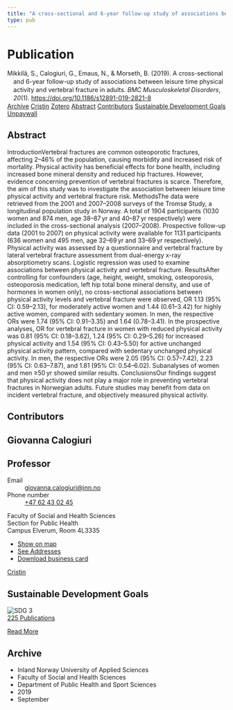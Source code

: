 ```yaml
---
title: "A cross-sectional and 6-year follow-up study of associations between leisure time physical activity and vertebral fracture in adults"
type: pub
---
```

<h1>Publication</h1>
<article id="csl-bib-container-6A7B5QFT" class="csl-bib-container">
  <div class="csl-bib-body" style="line-height: 1.35; padding-left: 1em; text-indent:-1em;">
  <div class="csl-entry">Mikkil&#xE4;, S., Calogiuri, G., Emaus, N., &amp; Morseth, B. (2019). A cross-sectional and 6-year follow-up study of associations between leisure time physical activity and vertebral fracture in adults. <i>BMC Musculoskeletal Disorders</i>, <i>20</i>(1). <a href="https://doi.org/10.1186/s12891-019-2821-8">https://doi.org/10.1186/s12891-019-2821-8</a></div>
</div>
  <div class="csl-bib-buttons">
    <a href="#taxonomy-article-6A7B5QFT" class="csl-bib-button">Archive</a>
    <a href="https://app.cristin.no/results/show.jsf?id=1726979" alt="Cristin URL" class="csl-bib-button">Cristin</a>
    <a href="http://zotero.org/groups/5022929/items/6A7B5QFT" alt="Zotero URL" class="csl-bib-button">Zotero</a>
    <a href="#abstract-article-6A7B5QFT" class="csl-bib-button">Abstract</a>
    <a href="#contributors-article-6A7B5QFT" class="csl-bib-button">Contributors</a>
    <a href="#sdg-article-6A7B5QFT" class="csl-bib-button">Sustainable Development Goals</a>
    <a href="https://bmcmusculoskeletdisord.biomedcentral.com/track/pdf/10.1186/s12891-019-2821-8" class="csl-bib-button">Unpaywall</a>
  </div>
  <div id="csl-bib-meta-container-6A7B5QFT"></div>
</article>
<div id="csl-bib-meta-6A7B5QFT" class="csl-bib-meta">
  <article id="abstract-article-6A7B5QFT" class="abstract-article">
    <h1>Abstract</h1>
    IntroductionVertebral fractures are common osteoporotic fractures, affecting 2–46% of the population, causing morbidity and increased risk of mortality. Physical activity has beneficial effects for bone health, including increased bone mineral density and reduced hip fractures. However, evidence concerning prevention of vertebral fractures is scarce. Therefore, the aim of this study was to investigate the association between leisure time physical activity and vertebral fracture risk. MethodsThe data were retrieved from the 2001 and 2007–2008 surveys of the Tromsø Study, a longitudinal population study in Norway. A total of 1904 participants (1030 women and 874 men, age 38–87 yr and 40–87 yr respectively) were included in the cross-sectional analysis (2007–2008). Prospective follow-up data (2001 to 2007) on physical activity were available for 1131 participants (636 women and 495 men, age 32–69 yr and 33–69 yr respectively). Physical activity was assessed by a questionnaire and vertebral fracture by lateral vertebral fracture assessment from dual-energy x-ray absorptiometry scans. Logistic regression was used to examine associations between physical activity and vertebral fracture. ResultsAfter controlling for confounders (age, height, weight, smoking, osteoporosis, osteoporosis medication, left hip total bone mineral density, and use of hormones in women only), no cross-sectional associations between physical activity levels and vertebral fracture were observed, OR 1.13 (95% CI: 0.59–2.13), for moderately active women and 1.44 (0.61–3.42) for highly active women, compared with sedentary women. In men, the respective ORs were 1.74 (95% CI: 0.91–3.35) and 1.64 (0.78–3.41). In the prospective analyses, OR for vertebral fracture in women with reduced physical activity was 0.81 (95% CI: 0.18–3.62), 1.24 (95% CI: 0.29–5.26) for increased physical activity and 1.54 (95% CI: 0.43–5.50) for active unchanged physical activity pattern, compared with sedentary unchanged physical activity. In men, the respective ORs were 2.05 (95% CI: 0.57–7.42), 2.23 (95% CI: 0.63–7.87), and 1.81 (95% CI: 0.54–6.02). Subanalyses of women and men ≥50 yr showed similar results. ConclusionsOur findings suggest that physical activity does not play a major role in preventing vertebral fractures in Norwegian adults. Future studies may benefit from data on incident vertebral fracture, and objectively measured physical activity.
  </article>
  <article id="contributors-article-6A7B5QFT" class="contributors-article">
    <h1>Contributors</h1>
    <div class="personas">
<div class="vrtx-hinn-person-card">
<div class="photo">
<i class="lar la-user-circle missing-person"></i>
</div>
<div class="info">
<hgroup><h1>Giovanna Calogiuri</h1>
<h2>Professor</h2>
</hgroup><dl>
<dt>Email</dt>
<dd>
<a href="mailto:giovanna.calogiuri@inn.no">giovanna.calogiuri@inn.no</a>
</dd>
<dt>Phone number</dt>
<dd><a href="tel:+4762430245">
+47 62 43 02 45
</a></dd>
</dl>
<p>
Faculty of Social and Health Sciences<br>
Section for Public Health<br>
Campus Elverum,
Room 4L3335
</p>
<ul class="vrtx-hinn-links">
<li><a href="https://www.google.com/maps?q=60.88177,11.53669">Show on map</a></li>
<li><a href="https://www.inn.no/english/find-an-employee/giovanna-calogiuri.html#vrtx-hinn-addresses">See Addresses</a></li>
<li><a href="https://www.inn.no/english/find-an-employee/giovanna-calogiuri.html?vrtx=vcf">Download business card</a></li>
</ul>
</div>
</div>
<a href="https://app.cristin.no/persons/show.jsf?id=358086" alt="Cristin URL" class="personas-cristin">Cristin</a>
</div>
  </article>
  <article id="sdg-article-6A7B5QFT" class="sdg-article">
    <h1>Sustainable Development Goals</h1>
    <div class="sdg-container"><div id="sdg3" class="sdg">
<img src="{{< params subfolder >}}images/sdg/sdg03_en.png" class="image" alt="SDG 3">
<div class="sdg-overlay">
<a href="{{< params subfolder >}}en/archive/?sdg=3#archive" class="sdg-publication-count"><span>225</span> Publications</a>
<p><a href="https://sdgs.un.org/goals/goal3" class="sdg-read-more">Read More</a></p>
</div>
</div></div>
  </article>
  <article id="taxonomy-article-6A7B5QFT" class="taxonomy-article">
    <h1>Archive</h1>
    <ul>
      <li>Inland Norway University of Applied Sciences</li>
      <li>Faculty of Social and Health Sciences</li>
      <li>Department of Public Health and Sport Sciences</li>
      <li>2019</li>
      <li>September</li>
    </ul>
  </article>
</div>
